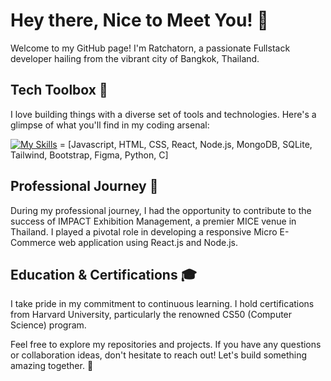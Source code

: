 # Hey there, Nice to Meet You! 👋

Welcome to my GitHub page! I'm Ratchatorn, a passionate Fullstack developer hailing from the vibrant city of Bangkok, Thailand.

## Tech Toolbox 🧰

I love building things with a diverse set of tools and technologies. Here's a glimpse of what you'll find in my coding arsenal:

[![My Skills](https://skillicons.dev/icons?i=js,html,css,react,nodejs,mongodb,sqlite,tailwind,bootstrap,figma,py,c&theme=dark&perline=4)](https://skillicons.dev)
= [Javascript, HTML, CSS, React, Node.js, MongoDB, SQLite, Tailwind, Bootstrap, Figma, Python, C]

## Professional Journey 🚀

During my professional journey, I had the opportunity to contribute to the success of IMPACT Exhibition Management, a premier MICE venue in Thailand. I played a pivotal role in developing a responsive Micro E-Commerce web application using React.js and Node.js.

## Education & Certifications 🎓

I take pride in my commitment to continuous learning. I hold certifications from Harvard University, particularly the renowned CS50 (Computer Science) program.

Feel free to explore my repositories and projects. If you have any questions or collaboration ideas, don't hesitate to reach out! Let's build something amazing together. 🚀

